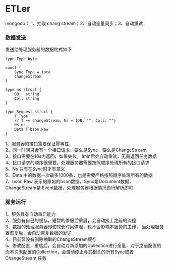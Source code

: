 # ETLer

mongodb： 1、抽取 chang stream；2、自动全量同步；3、自动重试

### 数据发送

发送给处理服务器的数据格式如下

```
type Type byte

const (
	Sync Type = iota
	ChangeStream
)

type ns struct {
	DB   string
	Coll string
}

type Request struct {
	T Type
	// T == ChangeStream, Ns = {DB: "", Coll: ""}
	Ns ns
	Data []bson.Raw
}

```

1、服务器的接口需要保证幂等性   
2、同一时间只会有一个接口请求，要么是Sync，要么是ChangeStream     
3、接口需要在10s内返回，如果失败，1min后会自动重试，无需返回任务数据     
4、接口请求的顺序很重要，处理服务器需要按照顺序处理所有的接口请求    
5、Ns 只有在Sync时才有意义    
6、Data 中的数据一次最多1000条，也是需要严格按照顺序处理所有的数据   
7、bson.Raw 表示的原始的bson数据，Sync是Document数据，ChangeStream是
Event数据，处理服务器根据情况自行解析即可

### 服务运行

1、服务具有自动重启能力   
2、服务有自己的缓存，短暂的停服后重启，会自动接上之前的流程   
3、数据的处理服务器即使较长时间停服，也不会影响本服务的工作，
当处理服务器恢复后，会自动恢复数据的发送    
4、目前暂没有删除抽取的ChangeStream缓存   
5、修改配置，重启后，会自动对新添加的Collection进行全量，对于之前配置的
而本次未配置的Collection，会自动停止与其相关的所有Sync或者ChangeStream
任务


